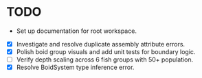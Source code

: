 # TODO
- Set up documentation for root workspace.
- [x] Investigate and resolve duplicate assembly attribute errors.
 - [x] Polish boid group visuals and add unit tests for boundary logic.
- [ ] Verify depth scaling across 6 fish groups with 50+ population.
- [x] Resolve BoidSystem type inference error.
